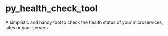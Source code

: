 # py_health_check_tool
A simplistic and handy tool to check the health status of your microservices, sites or your servers

